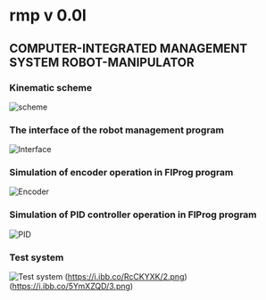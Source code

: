  # rmp v 0.0l
 ## COMPUTER-INTEGRATED MANAGEMENT SYSTEM ROBOT-MANIPULATOR

 ### Kinematic scheme
 ![scheme ](https://i.ibb.co/Vgt9nd3/sch.png)

 ### The interface of the robot management program
 ![Interface ](https://i.ibb.co/870stsc/das.png)
 
 ### Simulation of encoder operation in FlProg program
 ![Encoder ](https://i.ibb.co/17kmjZ3/12.png)

 ### Simulation of PID controller operation in FlProg program
 ![PID  ](https://i.ibb.co/TRvCXFp/qwe.png)
  
 ### Test system
 ![Test system ](https://i.ibb.co/mc63mkJ/1.png) (https://i.ibb.co/RcCKYXK/2.png) (https://i.ibb.co/5YmXZQD/3.png)   
